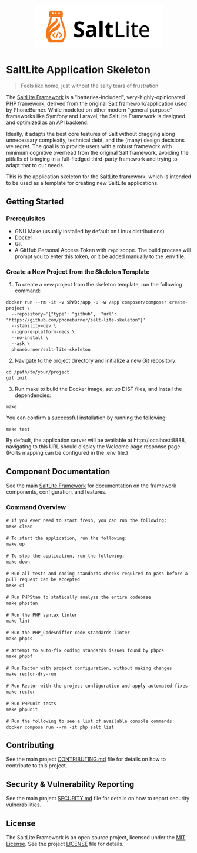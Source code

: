 <p align="center"><a href="https://github.com/phoneburner/salt-lite-framework" target="_blank">
<img src="public/images/salt-lite-logo.svg" width="350" alt="Logo"/>
</a></p>

# SaltLite Application Skeleton

> Feels like home, just without the salty tears of frustration

The [SaltLite Framework] is a "batteries-included", very-highly-opinionated PHP
framework, derived from the original Salt framework/application used by PhoneBurner.
While modeled on other modern "general purpose" frameworks like Symfony and Laravel,
the SaltLite Framework is designed and optimized as an API backend.

Ideally, it adapts the best core features of Salt without dragging along unnecessary
complexity, technical debt, and the (many) design decisions we regret. The goal is
to provide users with a robust framework with minimum cognitive overhead from the original
Salt framework, avoiding the pitfalls of bringing in a full-fledged third-party
framework and trying to adapt that to our needs.

This is the application skeleton for the SaltLite framework, which is intended to be
used as a template for creating new SaltLite applications.

## Getting Started

### Prerequisites

- GNU Make (usually installed by default on Linux distributions)
- Docker
- Git
- A GitHub Personal Access Token with `repo` scope. The build process will prompt you to enter this token, or it be
  added manually to the .env file.

### Create a New Project from the Skeleton Template

1. To create a new project from the skeleton template, run the following command:

```shell
docker run --rm -it -v $PWD:/app -u -w /app composer/composer create-project \
  --repository='{"type": "github",  "url": "https://github.com/phoneburner/salt-lite-skeleton"}' 
  --stability=dev \
  --ignore-platform-reqs \
  --no-install \
  --ask \
  phoneburner/salt-lite-skeleton
```

2. Navigate to the project directory and initialize a new Git repository:

```shell
cd /path/to/your/project
git init
```

3. Run make to build the Docker image, set up DIST files, and install the dependencies:

```shell
make
```

You can confirm a successful installation by running the following:

```shell
make test
```

By default, the application server will be available at http://localhost:8888,
navigating to this URL should display the Welcome page response page. (Ports mapping
can be configured in the .env file.)

## Component Documentation

See the main [SaltLite Framework] for documentation on the framework components, configuration, and features.

### Command Overview

```shell 
# If you ever need to start fresh, you can run the following:
make clean

# To start the application, run the following:
make up

# To stop the application, run the following:
make down

# Run all tests and coding standards checks required to pass before a pull request can be accepted
make ci

# Run PHPStan to statically analyze the entire codebase
make phpstan

# Run the PHP syntax linter
make lint

# Run the PHP_CodeSniffer code standards linter
make phpcs

# Attempt to auto-fix coding standards issues found by phpcs
make phpbf

# Run Rector with project configuration, without making changes
make rector-dry-run

# Run Rector with the project configuration and apply automated fixes
make rector

# Run PHPUnit tests
make phpunit

# Run the following to see a list of available console commands:
docker compose run --rm -it php salt list
```

## Contributing

See the main project [CONTRIBUTING.md] file for details on how to contribute to this project.

## Security & Vulnerability Reporting

See the main project [SECURITY.md] file for details on how to report security vulnerabilities.

## License

The SaltLite Framework is an open source project, licensed under the [MIT License](https://opensource.org/licenses/MIT). See
the project [LICENSE] file for details.

[SaltLite Framework]: https://github.com/phoneburner/salt-lite-framework
[CONTRIBUTING.md]: https://github.com/phoneburner/salt-lite-framework/blob/main/CONTRIBUTING.md
[LICENSE]: https://github.com/phoneburner/salt-lite-framework/blob/main/LICENSE.md
[SECURITY.md]: https://github.com/phoneburner/salt-lite-framework/blob/main/SECURITY.md